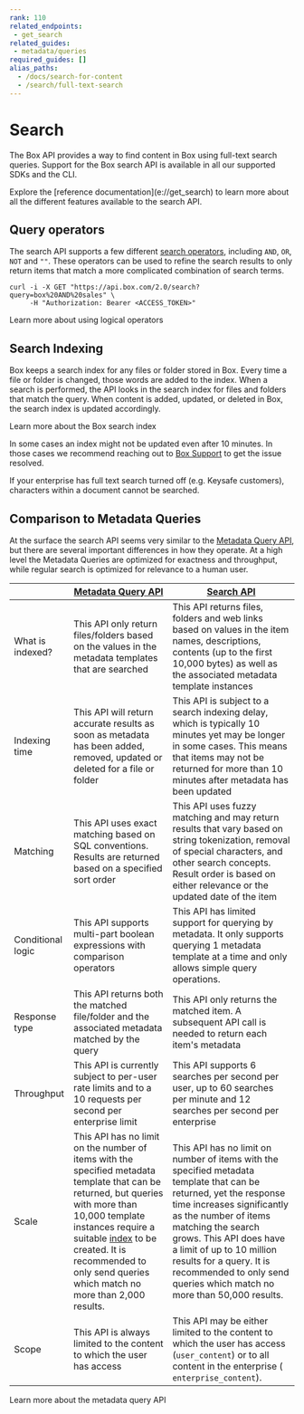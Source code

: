 ```yaml
---
rank: 110
related_endpoints:
 - get_search
related_guides:
 - metadata/queries
required_guides: []
alias_paths:
  - /docs/search-for-content
  - /search/full-text-search
---
```


# Search

The Box API provides a way to find content in Box using
full-text search queries. Support for the Box search API is available
in all our supported SDKs and the CLI.

<Samples id='get_search' />

<Message notice>
  Explore the [reference documentation](e://get_search) to learn more
  about all the different features available to the search API.
</Message>

## Query operators

The search API supports a few different
[search operators](g://search/query-operators), including
`AND`, `OR`, `NOT` and `""`. These operators can be used to refine the search
results to only return items that match a more complicated combination of
search terms.

```curl
curl -i -X GET "https://api.box.com/2.0/search?query=box%20AND%20sales" \
     -H "Authorization: Bearer <ACCESS_TOKEN>"
```

<CTA to='g://search/query-operators'>
  Learn more about using logical operators
</CTA>

## Search Indexing

Box keeps a search index for any files or folder stored in Box.
Every time a file or folder is changed, those words are added to
the index. When a search is performed, the API looks in the search
index for files and folders that match the query. When content is added,
updated, or deleted in Box, the search index is updated accordingly.

<CTA to='g://search/indexing'>
  Learn more about the Box search index
</CTA>

<Message info>

In some cases an index might not be updated even after 10 minutes.
In those cases we recommend reaching out to [Box Support][support]
to get the issue resolved.

</Message>

<Message warning>
  If your enterprise has full text search turned off
  (e.g. Keysafe customers), characters within a document
  cannot be searched.
</Message>

## Comparison to Metadata Queries

At the surface the search API seems very similar
to the [Metadata Query API][mdq], but there are several important differences
in how they operate. At a high level the Metadata Queries are
optimized for exactness and throughput, while regular search is optimized
for relevance to a human user.

<!-- markdownlint-disable line-length -->

|                   | [Metadata Query API][mdq_api]                                                                                                                                                                                                                                                                                       | [Search API][search]                                                                                                                                                                                                                                                                                                                                    |
| ----------------- | ------------------------------------------------------------------------------------------------------------------------------------------------------------------------------------------------------------------------------------------------------------------------------------------------------------------- | ------------------------------------------------------------------------------------------------------------------------------------------------------------------------------------------------------------------------------------------------------------------------------------------------------------------------------------------------------- |
| What is indexed?  | This API only return files/folders based on the values in the metadata templates that are searched                                                                                                                                                                                                                  | This API returns files, folders and web links based on values in the item names, descriptions, contents (up to the first 10,000 bytes) as well as the associated metadata template instances                                                                                                                                                            |
| Indexing time     | This API will return accurate results as soon as metadata has been added, removed, updated or deleted for a file or folder                                                                                                                                                                                          | This API is subject to a search indexing delay, which is typically 10 minutes yet may be longer in some cases. This means that items may not be returned for more than 10 minutes after metadata has been updated                                                                                                                                       |
| Matching          | This API uses exact matching based on SQL conventions. Results are returned based on a specified sort order                                                                                                                                                                                                         | This API uses fuzzy matching and may return results that vary based on string tokenization, removal of special characters, and other search concepts. Result order is based on either relevance or the updated date of the item                                                                                                                         |
| Conditional logic | This API supports multi-part boolean expressions with comparison operators                                                                                                                                                                                                                                          | This API has limited support for querying by metadata. It only supports querying 1 metadata template at a time and only allows simple query operations.                                                                                                                                                                                                 |
| Response type     | This API returns both the matched file/folder and the associated metadata matched by the query                                                                                                                                                                                                                      | This API only returns the matched item. A subsequent API call is needed to return each item's metadata                                                                                                                                                                                                                                                  |
| Throughput        | This API is currently subject to per-user rate limits and to a 10 requests per second per enterprise limit                                                                                                                                                                                                          | This API supports 6 searches per second per user, up to 60 searches per minute and 12 searches per second per enterprise                                                                                                                                                                                                                                |
| Scale             | This API has no limit on the number of items with the specified metadata template that can be returned, but queries with more than 10,000 template instances require a suitable [index](g://metadata/queries/indexes) to be created. It is recommended to only send queries which match no more than 2,000 results. | This API has no limit on number of items with the specified metadata template that can be returned, yet the response time increases significantly as the number of items matching the search grows. This API does have a limit of up to 10 million results for a query. It is recommended to only send queries which match no more than 50,000 results. |
| Scope             | This API is always limited to the content to which the user has access                                                                                                                                                                                                                                              | This API may be either limited to the content to which the user has access (`​user_content​`) or to all content in the enterprise (`​enterprise_content​`).                                                                                                                                                                                             |

<!-- markdownlint-enable line-length -->

<CTA to='g://metadata/queries/comparison'>
  Learn more about the metadata query API
</CTA>

[mdq]: g://metadata/queries
[mdq_api]: e://post_metadata_queries_execute_read
[search]: e://get_search
[support]: p://support
